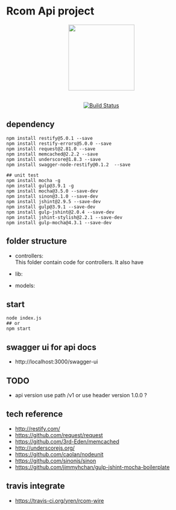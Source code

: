 # Rcom Api project

<div align="center">
    <a href="https://travis-ci.org/">
        <img src="https://travis-ci.com/images/logos/Tessa-pride-4.svg" width="175">
    </a>
</div>
<br />

<div align="center">

[![Build Status](https://travis-ci.org/yren/rcom-wire.svg?branch=master)](https://travis-ci.org/yren/rcom-wire)

</div>

## dependency
```
npm install restify@5.0.1 --save
npm install restify-errors@5.0.0 --save
npm install request@2.81.0 --save
npm install memcached@2.2.2 --save
npm install underscore@1.8.3 --save
npm install swagger-node-restify@0.1.2  --save

## unit test
npm install mocha -g
npm install gulp@3.9.1 -g
npm install mocha@3.5.0 --save-dev
npm install sinon@3.1.0 --save-dev
npm install jshint@2.9.5 --save-dev
npm install gulp@3.9.1 --save-dev
npm install gulp-jshint@2.0.4 --save-dev
npm install jshint-stylish@2.2.1 --save-dev
npm install gulp-mocha@4.3.1 --save-dev
```

## folder structure
* controllers:  
This folder contain code for controllers. It also have 

* lib:

* models:

## start
```
node index.js
## or
npm start
```

## swagger ui for api docs
* http://localhost:3000/swagger-ui

## TODO
* api version use path /v1 or use header version 1.0.0 ?

## tech reference
* http://restify.com/
* https://github.com/request/request
* https://github.com/3rd-Eden/memcached
* http://underscorejs.org/
* https://github.com/caolan/nodeunit
* https://github.com/sinonjs/sinon
* https://github.com/jimmyhchan/gulp-jshint-mocha-boilerplate

## travis integrate
* https://travis-ci.org/yren/rcom-wire